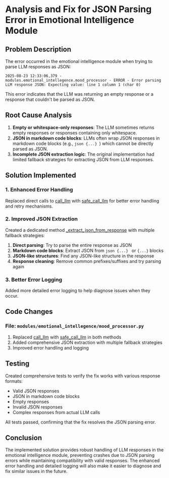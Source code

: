 # Analysis and Fix for JSON Parsing Error in Emotional Intelligence Module

## Problem Description

The error occurred in the emotional intelligence module when trying to parse LLM responses as JSON:

```
2025-08-23 12:33:06,379 - modules.emotional_intellegence.mood_processor - ERROR - Error parsing LLM response JSON: Expecting value: line 1 column 1 (char 0)
```

This error indicates that the LLM was returning an empty response or a response that couldn't be parsed as JSON.

## Root Cause Analysis

1. **Empty or whitespace-only responses**: The LLM sometimes returns empty responses or responses containing only whitespace.
2. **JSON in markdown code blocks**: LLMs often wrap JSON responses in markdown code blocks (e.g., ```json {...} ```) which cannot be directly parsed as JSON.
3. **Incomplete JSON extraction logic**: The original implementation had limited fallback strategies for extracting JSON from LLM responses.

## Solution Implemented

### 1. Enhanced Error Handling

Replaced direct calls to [call_llm](file:///c:/Users/ASUS/Documents/GitHub/RAVANA/core/llm.py#L26-L47) with [safe_call_llm](file:///c:/Users/ASUS/Documents/GitHub/RAVANA/core/llm.py#L50-L100) for better error handling and retry mechanisms.

### 2. Improved JSON Extraction

Created a dedicated method [_extract_json_from_response](file:///c:/Users/ASUS/Documents/GitHub/RAVANA/modules/emotional_intellegence/mood_processor.py#L52-L104) with multiple fallback strategies:

1. **Direct parsing**: Try to parse the entire response as JSON
2. **Markdown code blocks**: Extract JSON from ```json {...} ``` or ```{...}``` blocks
3. **JSON-like structures**: Find any JSON-like structure in the response
4. **Response cleaning**: Remove common prefixes/suffixes and try parsing again

### 3. Better Error Logging

Added more detailed error logging to help diagnose issues when they occur.

## Code Changes

### File: `modules/emotional_intellegence/mood_processor.py`

1. Replaced [call_llm](file:///c:/Users/ASUS/Documents/GitHub/RAVANA/core/llm.py#L26-L47) with [safe_call_llm](file:///c:/Users/ASUS/Documents/GitHub/RAVANA/core/llm.py#L50-L100) in both methods
2. Added comprehensive JSON extraction with multiple fallback strategies
3. Improved error handling and logging

## Testing

Created comprehensive tests to verify the fix works with various response formats:
- Valid JSON responses
- JSON in markdown code blocks
- Empty responses
- Invalid JSON responses
- Complex responses from actual LLM calls

All tests passed, confirming that the fix resolves the JSON parsing error.

## Conclusion

The implemented solution provides robust handling of LLM responses in the emotional intelligence module, preventing crashes due to JSON parsing errors while maintaining compatibility with valid responses. The enhanced error handling and detailed logging will also make it easier to diagnose and fix similar issues in the future.